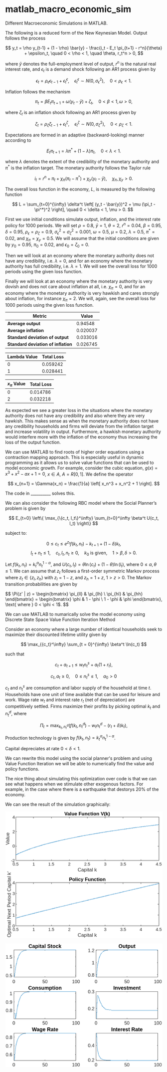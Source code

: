 # matlab_macro_economic_sim
Different Macroeconomic Simulations in MATLAB.

The following is a reduced form of the New Keynesian Model. Output follows the process

$$
y_t = \rho y_{t-1} + (1 - \rho) \bar{y} - \frac{i_t - E_t \pi_{t+1} - r^n}{\theta} + \epsilon_t, \quad 0 < \rho < 1, \quad \theta, r_t^n > 0,
$$

where $\bar{y}$ denotes the full-employment level of output, $r^n$ is the natural real interest rate, and $\epsilon_t$ is a demand shock following an AR1 process given by

$$
\epsilon_t = \rho_\epsilon \epsilon_{t-1} + \epsilon_t^\epsilon, \quad \epsilon_t^\epsilon \sim N(0, \sigma_\epsilon^2), \quad 0 < \rho_\epsilon < 1.
$$

Inflation follows the mechanism

$$
\pi_t = \beta E_t \pi_{t+1} + \omega \left( y_t - \bar{y} \right) + \zeta_t, \quad 0 < \beta < 1, \omega > 0,
$$

where $\zeta_t$ is an inflation shock following an AR1 process given by

$$
\zeta_t = \rho_\zeta \zeta_{t-1} + \epsilon_t^\zeta, \quad \epsilon_t^\zeta \sim N(0, \sigma_\zeta^2), \quad 0 < \rho_\zeta < 1.
$$

Expectations are formed in an adaptive (backward-looking) manner according to

$$
E_t \pi_{t+1} = \lambda \pi^* + (1 - \lambda) \pi_t, \quad 0 < \lambda < 1.
$$

where $\lambda$ denotes the extent of the credibility of the monetary authority and $\pi^*$ is the inflation target. The monetary authority follows the Taylor rule

$$
i_t = r^n + \pi_t + \chi_\pi (\pi_t - \pi^*) + \chi_y (y_t - \bar{y}), \quad \chi_\pi, \chi_y > 0.
$$

The overall loss function in the economy, $L$, is measured by the following function

$$
L = \sum_{t=0}^{\infty} \delta^t \left[ (y_t - \bar{y})^2 + \mu (\pi_t - \pi^*)^2 \right], \quad 0 < \delta < 1, \mu > 0.
$$

First we use initial conditions simulate output, inflation, and the interest rate policy for 1000 periods. We will set $\rho = 0.8$, $\bar{y} = 1$, $\theta = 2$, $r^n = 0.04$, $\beta = 0.95$, $\delta = 0.95$, $\rho_\epsilon = \rho_\zeta = 0.9$, $\sigma_\epsilon^2 = \sigma_\zeta^2 = 0.001$, $\omega = 0.5$, $\mu = 0.2$, $\lambda = 0.5$, $\pi^* = 0.02$, and $\chi_\pi = \chi_y = 0.5$. We will assume that the initial conditions are given by $y_0 = 0.95$, $\pi_0 = 0.02$, and $\epsilon_0 = \zeta_0 = 0$. 

Then we will look at an economy where the monetary authority does not have any credibility, i.e. $\lambda = 0$, and for an economy where the monetary authority has full credibility, i.e. $\lambda = 1$. We will see the overall loss for 1000 periods using the given loss function.

Finally we will look at an economy where the monetary authority is very dovish and does not care about inflation at all, i.e. $\chi_\pi = 0$, and for an economy where the monetary authority is very hawkish and cares strongly about inflation, for instance $\chi_\pi = 2$. We will, again, see the overall loss for 1000 periods using the given loss function.

| Metric                            | Value      |
|-----------------------------------|------------|
| **Average output**                | 0.94548    |
| **Average inflation**             | 0.020037   |
| **Standard deviation of output**  | 0.033016   |
| **Standard deviation of inflation** | 0.026745   |

| **Lambda Value** | **Total Loss** |
|-----------------|---------------|
| 0               | 0.059242      |
| 1               | 0.028441      |

| **$x_{\pi}$ Value**  | **Total Loss** |
|----------------|---------------|
| 0              | 0.014786      |
| 2              | 0.032218      |

As expected we see a greater loss in the situations where the monetary authority does not have any credibility and also where they are very hawkish. This makes sense as when the monetary authority does not have any credibility households and firms will deviate from the inflation target and increase volatility in output. Furthermore, a hawkish monetary authority would interfere more with the inflation of the economy thus increasing the loss of the output function.

We can use MATLAB to find roots of higher order equations using a contraction mapping approach. This is especially useful in dynamic programming as it allows us to solve value functions that can be used to model economic growth. For example, consider the cubic equation, $g(x) = x^3 + x^2 - ax + 1 = 0$, $x \in A$, $A = R[0, 1]$. We define the operator

$$
x_{n+1} = \Gamma(x_n) = \frac{1}{a} \left[ x_n^3 + x_n^2 + 1 \right].
$$

The code in __________ solves this.

We can also consider the following RBC model where the Social Planner’s problem is given by

$$
E_{t=0} \left\{ \max_{\{c_t, l_t\}^\infty} \sum_{t=0}^\infty \beta^t U(c_t, l_t) \right\}
$$

subject to:

$$
0 \leq c_t \leq e^{z_t} f(k_t, n_t) - k_{t+1} + (1 - \delta) k_t,
$$
$$
l_t + n_t \leq 1, \quad c_t, l_t, n_t \geq 0, \quad k_0 \text{ is given}, \quad 1 > \beta, \delta > 0.
$$

Let $f(k_t, n_t) = k_t^\alpha n_t^{1-\alpha}$, and $U(c_t, l_t) = \theta \ln(c_t) + (1-\theta) \ln(l_t)$, where $0 \leq \alpha, \theta \leq 1$. We can assume that $z_t$ follows a first-order symmetric Markov process where $z_t \in \{z_l, z_h\}$ with $z_l = 1 - z$, and $z_h = 1 + z$, $1 > z > 0$. The Markov transition probabilities are given by

$$
\Pi(z' | z) = \begin{bmatrix}
\pi_{ll} & \pi_{lh} \\
\pi_{hl} & \pi_{hh}
\end{bmatrix} =
\begin{bmatrix}
\phi & 1 - \phi \\
1 - \phi & \phi
\end{bmatrix},
\text{ where } 0 < \phi < 1$.
$$

We can use MATLAB to numarically solve the model economy using Discrete State Space Value Function Iteration Method


Consider an economy where a large number of identical households seek to maximize their discounted lifetime utility given by

$$
\max_{{c_t}^\infty} \sum_{t = 0}^{\infty} \beta^t \ln(c_t)
$$

such that

$$
c_t + a_{t+1} \leq w_t n_t^s + a_t(1 + r_t),
$$

$$
c_t, a_t \geq 0, \quad 0 \leq n_t^s \leq 1, \quad a_0 > 0
$$

$c_t$ and $n_t^s$ are consumption and labor supply of the household at time $t$. Households have one unit of time available that can be used for leisure and work. Wage rate $w_t$ and interest rate $r_t$ (net of depreciation) are competitively settled. Firms maximize their profits by picking optimal $k_t$ and $n_t^d$, where

$$
\Pi_t = \max_{k_t, n_t^d} \left( f(k_t, n_t^d) - w_t n_t^d - (r_t + \delta) k_t \right),
$$

Production technology is given by $f(k_t, n_t) = k_t^\alpha n_t^{1-\alpha}$.

Capital depreciates at rate $0 < \delta < 1$. 

We can rewrite this model using the social planner's problem and using Value Function Iteration we will be able to numerically find the value and policy functions. 

The nice thing about simulating this optimization over code is that we can see what happens when we stimulate other exogenous factors. For example, in the case where there is a earthquake that destorys 20% of the economy. 

We can see the result of the simulation graphically:

![Value and Policy Function](https://github.com/oruc47/matlab_macro_economic_sim/blob/aebca08b3031f267fe47b7fb2e5b7c2284bd602e/images/vp.png)

![Economic Variables After Shock](https://github.com/oruc47/matlab_macro_economic_sim/blob/1047899bcb46f91ef777b5a2aa261d04f44df296/images/shock.png)

